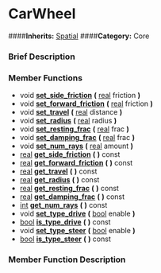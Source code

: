 #  CarWheel  
####**Inherits:** [Spatial](class_spatial)
####**Category:** Core

###  Brief Description  


###  Member Functions 
  * void  **[set&#95;side&#95;friction](#set_side_friction)**  **(** [real](class_real) friction  **)**
  * void  **[set&#95;forward&#95;friction](#set_forward_friction)**  **(** [real](class_real) friction  **)**
  * void  **[set&#95;travel](#set_travel)**  **(** [real](class_real) distance  **)**
  * void  **[set&#95;radius](#set_radius)**  **(** [real](class_real) radius  **)**
  * void  **[set&#95;resting&#95;frac](#set_resting_frac)**  **(** [real](class_real) frac  **)**
  * void  **[set&#95;damping&#95;frac](#set_damping_frac)**  **(** [real](class_real) frac  **)**
  * void  **[set&#95;num&#95;rays](#set_num_rays)**  **(** [real](class_real) amount  **)**
  * [real](class_real)  **[get&#95;side&#95;friction](#get_side_friction)**  **(** **)** const
  * [real](class_real)  **[get&#95;forward&#95;friction](#get_forward_friction)**  **(** **)** const
  * [real](class_real)  **[get&#95;travel](#get_travel)**  **(** **)** const
  * [real](class_real)  **[get&#95;radius](#get_radius)**  **(** **)** const
  * [real](class_real)  **[get&#95;resting&#95;frac](#get_resting_frac)**  **(** **)** const
  * [real](class_real)  **[get&#95;damping&#95;frac](#get_damping_frac)**  **(** **)** const
  * [int](class_int)  **[get&#95;num&#95;rays](#get_num_rays)**  **(** **)** const
  * void  **[set&#95;type&#95;drive](#set_type_drive)**  **(** [bool](class_bool) enable  **)**
  * [bool](class_bool)  **[is&#95;type&#95;drive](#is_type_drive)**  **(** **)** const
  * void  **[set&#95;type&#95;steer](#set_type_steer)**  **(** [bool](class_bool) enable  **)**
  * [bool](class_bool)  **[is&#95;type&#95;steer](#is_type_steer)**  **(** **)** const

###  Member Function Description  
